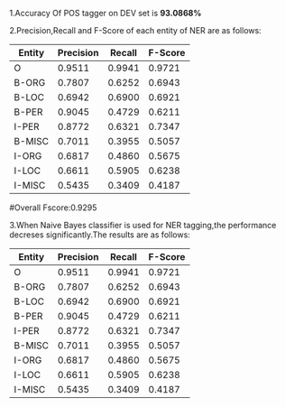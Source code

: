 1.Accuracy Of POS tagger on DEV set is **93.0868%**

2.Precision,Recall and F-Score of each entity of NER are as follows:

Entity | Precision | Recall | F-Score
-------|-----------|--------|------------------
O      | 0.9511	   | 0.9941 | 0.9721
B-ORG  | 0.7807	   | 0.6252	| 0.6943
B-LOC  | 0.6942	   | 0.6900 | 0.6921
B-PER  | 0.9045    | 0.4729 | 0.6211
I-PER  | 0.8772    | 0.6321 | 0.7347
B-MISC | 0.7011    | 0.3955 | 0.5057
I-ORG  | 0.6817    | 0.4860 | 0.5675
I-LOC  | 0.6611    | 0.5905 | 0.6238
I-MISC | 0.5435    | 0.3409 | 0.4187	

#Overall Fscore:0.9295

3.When Naive Bayes classifier is used for NER tagging,the performance decreses significantly.The results are as follows:

Entity | Precision | Recall | F-Score
-------|-----------|--------|------------------
O      | 0.9511	   | 0.9941 | 0.9721
B-ORG  | 0.7807	   | 0.6252	| 0.6943
B-LOC  | 0.6942	   | 0.6900 | 0.6921
B-PER  | 0.9045    | 0.4729 | 0.6211
I-PER  | 0.8772    | 0.6321 | 0.7347
B-MISC | 0.7011    | 0.3955 | 0.5057
I-ORG  | 0.6817    | 0.4860 | 0.5675
I-LOC  | 0.6611    | 0.5905 | 0.6238
I-MISC | 0.5435    | 0.3409 | 0.4187

